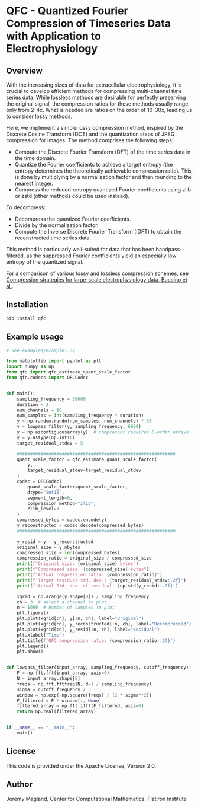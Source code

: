 # QFC - Quantized Fourier Compression of Timeseries Data with Application to Electrophysiology

## Overview

With the increasing sizes of data for extracellular electrophysiology, it is crucial to develop efficient methods for compressing multi-channel time series data. While lossless methods are desirable for perfectly preserving the original signal, the compression ratios for these methods usually range only from 2-4x. What is needed are ratios on the order of 10-30x, leading us to consider lossy methods.

Here, we implement a simple lossy compression method, inspired by the Discrete Cosine Transform (DCT) and the quantization steps of JPEG compression for images. The method comprises the following steps:
* Compute the Discrete Fourier Transform (DFT) of the time series data in the time domain.
* Quantize the Fourier coefficients to achieve a target entropy (the entropy determines the theoretically achievable compression ratio). This is done by multiplying by a normalization factor and then rounding to the nearest integer.
* Compress the reduced-entropy quantized Fourier coefficients using zlib or zstd (other methods could be used instead).

To decompress:
* Decompress the quantized Fourier coefficients.
* Divide by the normalization factor.
* Compute the Inverse Discrete Fourier Transform (IDFT) to obtain the reconstructed time series data.

This method is particularly well-suited for data that has been bandpass-filtered, as the suppressed Fourier coefficients yield an especially low entropy of the quantized signal.

For a comparison of various lossy and lossless compression schemes, see [Compression strategies for large-scale electrophysiology data, Buccino et al.](https://www.biorxiv.org/content/10.1101/2023.05.22.541700v2.full.pdf).

## Installation

```bash
pip install qfc
```

## Example usage

```python
# See examples/example1.py

from matplotlib import pyplot as plt
import numpy as np
from qfc import qfc_estimate_quant_scale_factor
from qfc.codecs import QFCCodec


def main():
    sampling_frequency = 30000
    duration = 2
    num_channels = 10
    num_samples = int(sampling_frequency * duration)
    y = np.random.randn(num_samples, num_channels) * 50
    y = lowpass_filter(y, sampling_frequency, 6000)
    y = np.ascontiguousarray(y)  # compressor requires C-order arrays
    y = y.astype(np.int16)
    target_residual_stdev = 5

    ############################################################
    quant_scale_factor = qfc_estimate_quant_scale_factor(
        y,
        target_residual_stdev=target_residual_stdev
    )
    codec = QFCCodec(
        quant_scale_factor=quant_scale_factor,
        dtype="int16",
        segment_length=0,
        compression_method="zlib",
        zlib_level=3
    )
    compressed_bytes = codec.encode(y)
    y_reconstructed = codec.decode(compressed_bytes)
    ############################################################

    y_resid = y - y_reconstructed
    original_size = y.nbytes
    compressed_size = len(compressed_bytes)
    compression_ratio = original_size / compressed_size
    print(f"Original size: {original_size} bytes")
    print(f"Compressed size: {compressed_size} bytes")
    print(f"Actual compression ratio: {compression_ratio}")
    print(f'Target residual std. dev.: {target_residual_stdev:.2f}')
    print(f'Actual Std. dev. of residual: {np.std(y_resid):.2f}')

    xgrid = np.arange(y.shape[0]) / sampling_frequency
    ch = 3  # select a channel to plot
    n = 1000  # number of samples to plot
    plt.figure()
    plt.plot(xgrid[:n], y[:n, ch], label="Original")
    plt.plot(xgrid[:n], y_reconstructed[:n, ch], label="Decompressed")
    plt.plot(xgrid[:n], y_resid[:n, ch], label="Residual")
    plt.xlabel("Time")
    plt.title(f'QFC compression ratio: {compression_ratio:.2f}')
    plt.legend()
    plt.show()


def lowpass_filter(input_array, sampling_frequency, cutoff_frequency):
    F = np.fft.fft(input_array, axis=0)
    N = input_array.shape[0]
    freqs = np.fft.fftfreq(N, d=1 / sampling_frequency)
    sigma = cutoff_frequency / 3
    window = np.exp(-np.square(freqs) / (2 * sigma**2))
    F_filtered = F * window[:, None]
    filtered_array = np.fft.ifft(F_filtered, axis=0)
    return np.real(filtered_array)


if __name__ == "__main__":
    main()
```

## License

This code is provided under the Apache License, Version 2.0.


## Author

Jeremy Magland, Center for Computational Mathematics, Flatiron Institute
